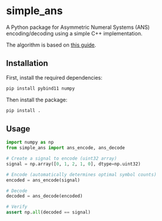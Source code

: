 # simple_ans

A Python package for Asymmetric Numeral Systems (ANS) encoding/decoding using a simple C++ implementation.

The algorithm is based on [this guide](https://graphallthethings.com/posts/streaming-ans-explained/).

## Installation

First, install the required dependencies:

```bash
pip install pybind11 numpy
```

Then install the package:

```bash
pip install .
```

## Usage

```python
import numpy as np
from simple_ans import ans_encode, ans_decode

# Create a signal to encode (uint32 array)
signal = np.array([0, 1, 2, 1, 0], dtype=np.uint32)

# Encode (automatically determines optimal symbol counts)
encoded = ans_encode(signal)

# Decode
decoded = ans_decode(encoded)

# Verify
assert np.all(decoded == signal)
```

